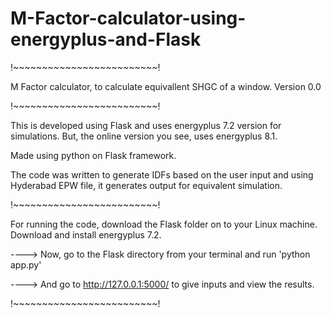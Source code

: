# M-Factor-calculator-using-energyplus-and-Flask

!~~~~~~~~~~~~~~~~~~~~~~~~~!

M Factor calculator, to calculate equivallent SHGC of a window. 
Version 0.0

!~~~~~~~~~~~~~~~~~~~~~~~~~!

This is developed using Flask and uses energyplus 7.2 version for simulations. 
But, the online version you see, uses energyplus 8.1.

Made using python on Flask framework.

The code was written to generate IDFs based on the user input and using Hyderabad EPW file, it generates output for equivalent simulation.

!~~~~~~~~~~~~~~~~~~~~~~~~~!


For running the code, download the Flask folder on to your Linux machine.
Download and install energyplus 7.2.

----> Now, go to the Flask directory from your terminal and run 'python app.py'

----> And go to http://127.0.0.1:5000/ to give inputs and view the results.

!~~~~~~~~~~~~~~~~~~~~~~~~~!

